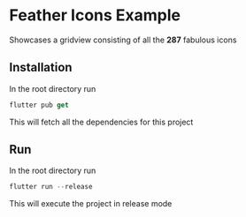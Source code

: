 # Feather Icons Example

Showcases a gridview consisting of all the __287__ fabulous icons

## Installation

In the root directory run
```dart
flutter pub get
```
This will fetch all the dependencies for this project

## Run

In the root directory run
```dart
flutter run --release
```
This will execute the project in release mode